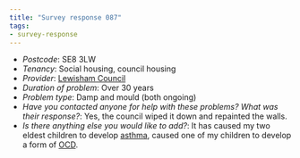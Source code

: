```yaml
---
title: "Survey response 087"
tags: 
- survey-response
---
```


- *Postcode*: SE8 3LW  
- *Tenancy*: Social housing, council housing  
- *Provider*: [Lewisham Council](providers/Lewisham) 
- *Duration of problem*: Over 30 years  
- *Problem type*: Damp and mould (both ongoing)  
- *Have you contacted anyone for help with these problems? What was their response?*: Yes, the council wiped it down and repainted the walls.  
- *Is there anything else you would like to add?*: It has caused my two eldest children to develop [asthma](cause-effect-affect/Asthma), caused one of my children to develop a form of [OCD](cause-effect-affect/mental-health).